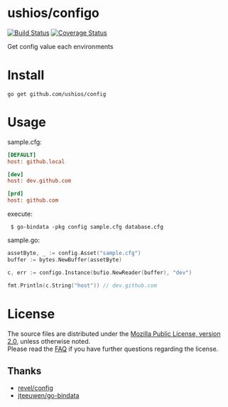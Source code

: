 ushios/configo
==============
[![Build Status](https://travis-ci.org/ushios/configo.svg?branch=master)](https://travis-ci.org/ushios/configo)
[![Coverage Status](https://coveralls.io/repos/ushios/configo/badge.svg?branch=master&service=github)](https://coveralls.io/github/ushios/configo?branch=master)

Get config value each environments

Install
========

```
go get github.com/ushios/config
```

Usage
=====

sample.cfg:
```sample.cfg
[DEFAULT]
host: github.local

[dev]
host: dev.github.com

[prd]
host: github.com
```

execute:
```
 $ go-bindata -pkg config sample.cfg database.cfg
```

sample.go:
```sample.go
assetByte, _ := config.Asset("sample.cfg")
buffer := bytes.NewBuffer(assetByte)

c, err := configo.Instance(bufio.NewReader(buffer), "dev")

fmt.Println(c.String("host")) // dev.github.com
```

License
=======

The source files are distributed under the [Mozilla Public License, version 2.0](http://mozilla.org/MPL/2.0/),
unless otherwise noted.  
Please read the [FAQ](http://www.mozilla.org/MPL/2.0/FAQ.html)
if you have further questions regarding the license.

Thanks
-------

- [revel/config](https://github.com/revel/config)
- [jteeuwen/go-bindata](https://github.com/jteeuwen/go-bindata)
